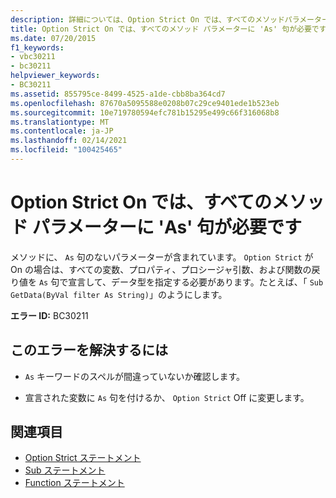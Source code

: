 ```yaml
---
description: 詳細については、Option Strict On では、すべてのメソッドパラメーターに ' As ' 句を指定する必要があります。
title: Option Strict On では、すべてのメソッド パラメーターに 'As' 句が必要です
ms.date: 07/20/2015
f1_keywords:
- vbc30211
- bc30211
helpviewer_keywords:
- BC30211
ms.assetid: 855795ce-8499-4525-a1de-cbb8ba364cd7
ms.openlocfilehash: 87670a5095588e0208b07c29ce9401ede1b523eb
ms.sourcegitcommit: 10e719780594efc781b15295e499c66f316068b8
ms.translationtype: MT
ms.contentlocale: ja-JP
ms.lasthandoff: 02/14/2021
ms.locfileid: "100425465"
---
```

# <a name="option-strict-on-requires-that-all-method-parameters-have-an-as-clause"></a>Option Strict On では、すべてのメソッド パラメーターに 'As' 句が必要です

メソッドに、 `As` 句のないパラメーターが含まれています。 `Option Strict` が On の場合は、すべての変数、プロパティ、プロシージャ引数、および関数の戻り値を `As` 句で宣言して、データ型を指定する必要があります。たとえば、「 `Sub GetData(ByVal filter As String)`」のようにします。  
  
 **エラー ID:** BC30211  
  
## <a name="to-correct-this-error"></a>このエラーを解決するには  
  
- `As` キーワードのスペルが間違っていないか確認します。  
  
- 宣言された変数に `As` 句を付けるか、 `Option Strict` Off に変更します。  
  
## <a name="see-also"></a>関連項目

- [Option Strict ステートメント](../language-reference/statements/option-strict-statement.md)
- [Sub ステートメント](../language-reference/statements/sub-statement.md)
- [Function ステートメント](../language-reference/statements/function-statement.md)
